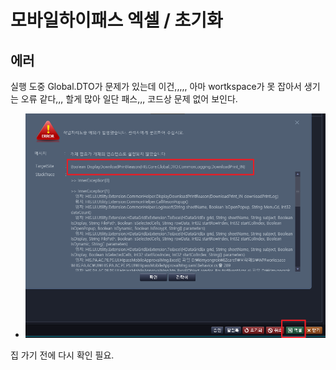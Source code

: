 



# 모바일하이패스 엑셀 / 초기화

## 에러
실행 도중 Global.DTO가 문제가 있는데 이건,,,,, 아마 wortkspace가 못 잡아서 생기는 오류 같다,,, 할게 많아 일단 패스,,, 코드상 문제 없어 보인다.

- ![](/보라매SI/img2/2024-08-14모바일하이패스엑셀오류.png)

집 가기 전에 다시 확인 필요.